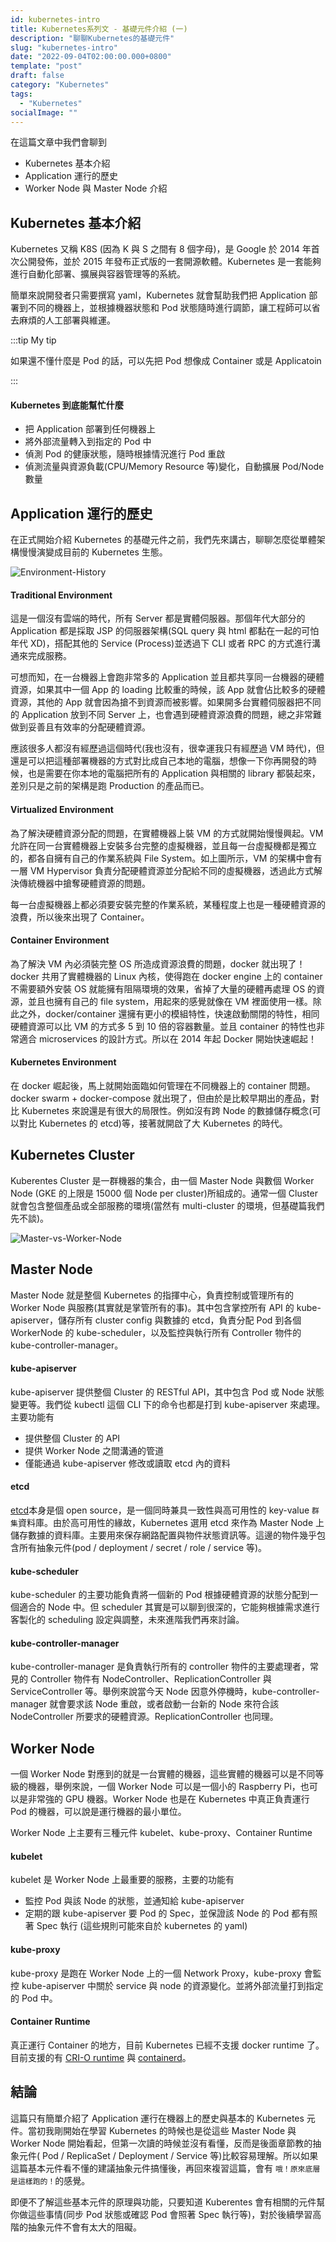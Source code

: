 ```yaml
---
id: kubernetes-intro
title: Kubernetes系列文 - 基礎元件介紹 (一)
description: "聊聊Kubernetes的基礎元件"
slug: "kubernetes-intro"
date: "2022-09-04T02:00:00.000+0800"
template: "post"
draft: false
category: "Kubernetes"
tags:
  - "Kubernetes"
socialImage: ""
---
```


在這篇文章中我們會聊到

- Kubernetes 基本介紹
- Application 運行的歷史
- Worker Node 與 Master Node 介紹

## Kubernetes 基本介紹

Kubernetes 又稱 K8S (因為 K 與 S 之間有 8 個字母)，是 Google 於 2014 年首次公開發佈，並於 2015 年發布正式版的一套開源軟體。Kubernetes 是一套能夠進行自動化部署、擴展與容器管理等的系統。

簡單來說開發者只需要撰寫 yaml，Kubernetes 就會幫助我們把 Application 部署到不同的機器上，並根據機器狀態和 Pod 狀態隨時進行調節，讓工程師可以省去麻煩的人工部署與維運。

:::tip My tip

如果還不懂什麼是 Pod 的話，可以先把 Pod 想像成 Container 或是 Applicatoin

:::

#### Kubernetes 到底能幫忙什麼

- 把 Application 部署到任何機器上
- 將外部流量轉入到指定的 Pod 中
- 偵測 Pod 的健康狀態，隨時根據情況進行 Pod 重啟
- 偵測流量與資源負載(CPU/Memory Resource 等)變化，自動擴展 Pod/Node 數量

## Application 運行的歷史

在正式開始介紹 Kubernetes 的基礎元件之前，我們先來講古，聊聊怎麼從單體架構慢慢演變成目前的 Kubernetes 生態。

![Environment-History](/images/kubernetes-intro/environment_history.png)

#### Traditional Environment

這是一個沒有雲端的時代，所有 Server 都是實體伺服器。那個年代大部分的 Application 都是採取 JSP 的伺服器架構(SQL query 與 html 都黏在一起的可怕年代 XD)，搭配其他的 Service (Process)並透過下 CLI 或者 RPC 的方式進行溝通來完成服務。

可想而知，在一台機器上會跑非常多的 Application 並且都共享同一台機器的硬體資源，如果其中一個 App 的 loading 比較重的時候，該 App 就會佔比較多的硬體資源，其他的 App 就會因為搶不到資源而被影響。如果開多台實體伺服器把不同的 Application 放到不同 Server 上，也會遇到硬體資源浪費的問題，總之非常難做到妥善且有效率的分配硬體資源。

應該很多人都沒有經歷過這個時代(我也沒有，很幸運我只有經歷過 VM 時代)，但還是可以把這種部署機器的方式對比成自己本地的電腦，想像一下你再開發的時候，也是需要在你本地的電腦把所有的 Application 與相關的 library 都裝起來，差別只是之前的架構是跑 Production 的產品而已。

#### Virtualized Environment

為了解決硬體資源分配的問題，在實體機器上裝 VM 的方式就開始慢慢興起。VM 允許在同一台實體機器上安裝多台完整的虛擬機器，並且每一台虛擬機都是獨立的，都各自擁有自己的作業系統與 File System。如上圖所示，VM 的架構中會有一層 VM Hypervisor 負責分配硬體資源並分配給不同的虛擬機器，透過此方式解決傳統機器中搶奪硬體資源的問題。

每一台虛擬機器上都必須要安裝完整的作業系統，某種程度上也是一種硬體資源的浪費，所以後來出現了 Container。

#### Container Environment

為了解決 VM 內必須裝完整 OS 所造成資源浪費的問題，docker 就出現了！docker 共用了實體機器的 Linux 內核，使得跑在 docker engine 上的 container 不需要額外安裝 OS 就能擁有阻隔環境的效果，省掉了大量的硬體再處理 OS 的資源，並且也擁有自己的 file system，用起來的感覺就像在 VM 裡面使用一樣。除此之外，docker/container 還擁有更小的模組特性，快速啟動關閉的特性，相同硬體資源可以比 VM 的方式多 5 到 10 倍的容器數量。並且 container 的特性也非常適合 microservices 的設計方式。所以在 2014 年起 Docker 開始快速崛起！

#### Kubernetes Environment

在 docker 崛起後，馬上就開始面臨如何管理在不同機器上的 container 問題。docker swarm + docker-compose 就出現了，但由於是比較早期出的產品，對比 Kubernetes 來說還是有很大的局限性。例如沒有跨 Node 的數據儲存概念(可以對比 Kubernetes 的 etcd)等，接著就開啟了大 Kubernetes 的時代。

## Kubernetes Cluster

Kuberentes Cluster 是一群機器的集合，由一個 Master Node 與數個 Worker Node (GKE 的上限是 15000 個 Node per cluster)所組成的。通常一個 Cluster 就會包含整個產品或全部服務的環境(當然有 multi-cluster 的環境，但基礎篇我們先不談)。

![Master-vs-Worker-Node](/images/kubernetes-intro/master-vs-worker-node.png)

## Master Node

Master Node 就是整個 Kubernetes 的指揮中心，負責控制或管理所有的 Worker Node 與服務(其實就是掌管所有的事)。其中包含掌控所有 API 的 kube-apiserver，儲存所有 cluster config 與數據的 etcd，負責分配 Pod 到各個 WorkerNode 的 kube-scheduler，以及監控與執行所有 Controller 物件的 kube-controller-manager。

#### kube-apiserver

kube-apiserver 提供整個 Cluster 的 RESTful API，其中包含 Pod 或 Node 狀態變更等。我們從 kubectl 這個 CLI 下的命令也都是打到 kube-apiserver 來處理。主要功能有

- 提供整個 Cluster 的 API
- 提供 Worker Node 之間溝通的管道
- 僅能通過 kube-apiserver 修改或讀取 etcd 內的資料

#### etcd

[etcd](https://github.com/etcd-io/etcd)本身是個 open source，是一個同時兼具一致性與高可用性的 key-value `群集`資料庫。由於高可用性的緣故，Kubernetes 選用 etcd 來作為 Master Node 上儲存數據的資料庫。主要用來保存網路配置與物件狀態資訊等。這邊的物件幾乎包含所有抽象元件(pod / deployment / secret / role / service 等)。

#### kube-scheduler

kube-scheduler 的主要功能負責將一個新的 Pod 根據硬體資源的狀態分配到一個適合的 Node 中。但 scheduler 其實是可以聊到很深的，它能夠根據需求進行客製化的 scheduling 設定與調整，未來進階我們再來討論。

#### kube-controller-manager

kube-controller-manager 是負責執行所有的 controller 物件的主要處理者，常見的 Controller 物件有 NodeController、ReplicationController 與 ServiceController 等。舉例來說當今天 Node 因意外停機時，kube-controller-manager 就會要求該 Node 重啟，或者啟動一台新的 Node 來符合該 NodeController 所要求的硬體資源。ReplicationController 也同理。

## Worker Node

一個 Worker Node 對應到的就是一台實體的機器，這些實體的機器可以是不同等級的機器，舉例來說，一個 Worker Node 可以是一個小的 Raspberry Pi，也可以是非常強的 GPU 機器。Worker Node 也是在 Kubernetes 中真正負責運行 Pod 的機器，可以說是運行機器的最小單位。

Worker Node 上主要有三種元件 kubelet、kube-proxy、Container Runtime

#### kubelet

kubelet 是 Worker Node 上最重要的服務，主要的功能有

- 監控 Pod 與該 Node 的狀態，並通知給 kube-apiserver
- 定期的跟 kube-apiserver 要 Pod 的 Spec，並保證該 Node 的 Pod 都有照著 Spec 執行 (這些規則可能來自於 kubernetes 的 yaml)

#### kube-proxy

kube-proxy 是跑在 Worker Node 上的一個 Network Proxy，kube-proxy 會監控 kube-apiserver 中關於 service 與 node 的資源變化。並將外部流量打到指定的 Pod 中。

#### Container Runtime

真正運行 Container 的地方，目前 Kubernetes 已經不支援 docker runtime 了。目前支援的有 [CRI-O runtime](https://github.com/cri-o/cri-o) 與 [containerd](https://github.com/containerd/containerd)。

## 結論

這篇只有簡單介紹了 Application 運行在機器上的歷史與基本的 Kubernetes 元件。當初我剛開始在學習 Kubernetes 的時候也是從這些 Master Node 與 Worker Node 開始看起，但第一次讀的時候並沒有看懂，反而是後面章節教的抽象元件( Pod / ReplicaSet / Deployment / Service 等)比較容易理解。所以如果這篇基本元件看不懂的建議抽象元件搞懂後，再回來複習這篇，會有 `哦！原來底層是這樣跑的！`的感覺。

即便不了解這些基本元件的原理與功能，只要知道 Kuberentes 會有相關的元件幫你做這些事情(同步 Pod 狀態或確認 Pod 會照著 Spec 執行等)，對於後續學習高階的抽象元件不會有太大的阻礙。
